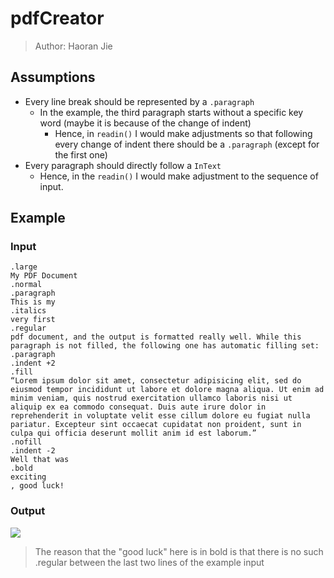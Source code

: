 # pdfCreator
> Author: Haoran Jie 
## Assumptions

- Every line break should be represented by a `.paragraph`
  - In the example, the third paragraph starts without a specific key word (maybe it is because of the change of indent)
    - Hence, in `readin()` I would make adjustments so that following every change of indent there should be a `.paragraph` (except for the first one)
- Every paragraph should directly follow a `InText`
  - Hence, in the `readin()` I would make adjustment to the sequence of input.


## Example 
### Input
```text
.large
My PDF Document
.normal
.paragraph
This is my
.italics
very first
.regular
pdf document, and the output is formatted really well. While this paragraph is not filled, the following one has automatic filling set:
.paragraph
.indent +2
.fill
“Lorem ipsum dolor sit amet, consectetur adipisicing elit, sed do eiusmod tempor incididunt ut labore et dolore magna aliqua. Ut enim ad minim veniam, quis nostrud exercitation ullamco laboris nisi ut aliquip ex ea commodo consequat. Duis aute irure dolor in reprehenderit in voluptate velit esse cillum dolore eu fugiat nulla pariatur. Excepteur sint occaecat cupidatat non proident, sunt in culpa qui officia deserunt mollit anim id est laborum.”
.nofill
.indent -2
Well that was
.bold
exciting
, good luck!
```
### Output

![](https://s2.loli.net/2022/12/10/RMZiAT683kVxKXu.png)

> The reason that the "good luck" here is in bold is that there is no such .regular between the last two lines of the example input